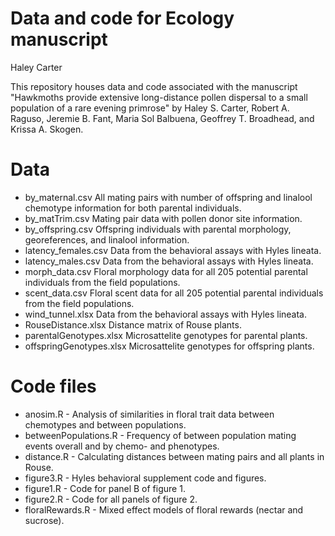 # Data and code for Ecology manuscript
Haley Carter

This repository houses data and code associated with the manuscript 
"Hawkmoths provide extensive long-distance pollen dispersal to a small population of a rare evening primrose" 
by Haley S. Carter, Robert A. Raguso, Jeremie B. Fant, Maria Sol Balbuena, Geoffrey T. Broadhead, and Krissa A. Skogen.

# Data
* by\_maternal.csv All mating pairs with number of offspring and linalool chemotype information for both parental individuals. 
* by\_matTrim.csv Mating pair data with pollen donor site information.
* by\_offspring.csv Offspring individuals with parental morphology, georeferences, and linalool information. 
* latency\_females.csv Data from the behavioral assays with Hyles lineata.
* latency\_males.csv Data from the behavioral assays with Hyles lineata.
* morph\_data.csv Floral morphology data for all 205 potential parental individuals from the field populations. 
* scent\_data.csv Floral scent data for all 205 potential parental individuals from the field populations.
* wind\_tunnel.xlsx Data from the behavioral assays with Hyles lineata.
* RouseDistance.xlsx Distance matrix of Rouse plants.
* parentalGenotypes.xlsx Microsattelite genotypes for parental plants.
* offspringGenotypes.xlsx Microsattelite genotypes for offspring plants.

# Code files
* anosim.R - Analysis of similarities in floral trait data between chemotypes and between populations. 
* betweenPopulations.R - Frequency of between population mating events overall and by chemo- and phenotypes.
* distance.R - Calculating distances between mating pairs and all plants in Rouse.
* figure3.R - Hyles behavioral supplement code and figures.
* figure1.R - Code for panel B of figure 1.
* figure2.R - Code for all panels of figure 2.
* floralRewards.R - Mixed effect models of floral rewards (nectar and sucrose).
